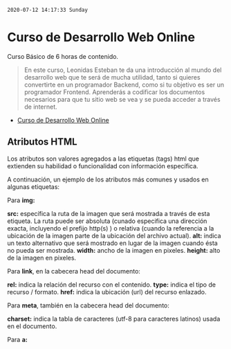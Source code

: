 `2020-07-12 14:17:33 Sunday`

# Curso de Desarrollo Web Online

Curso Básico de 6 horas de contenido.

> En este curso, Leonidas Esteban te da una introducción al mundo del desarrollo web que te será de mucha utilidad, tanto si quieres convertirte en un programador Backend, como si tu objetivo es ser un programador Frontend. Aprenderás a codificar los documentos necesarios para que tu sitio web se vea y se pueda acceder a través de internet.

* [Curso de Desarrollo Web Online]( https://platzi.com/clases/html5-css3/ "Curso de Desarrollo Web Online")


## Atributos HTML
Los atributos son valores agregados a las etiquetas (tags) html que extienden su habilidad o funcionalidad con información específica.

A continuación, un ejemplo de los atributos más comunes y usados en algunas etiquetas:

Para **img:**

**src:** específica la ruta de la imagen que será mostrada a través de esta etiqueta. La ruta puede ser absoluta (cunado especifica una dirección exacta, incluyendo el prefijo http(s) ) o relativa (cuando la referencia a la ubicación de la imagen parte de la ubicación del archivo actual).
**alt:** indica un texto alternativo que será mostrado en lugar de la imagen cuando ésta no pueda ser mostrada.
**width:** ancho de la imagen en pixeles.
**height:** alto de la imagen en pixeles.

Para **link**, en la cabecera head del documento:

**rel:** indica la relación del recurso con el contenido.
**type:** indica el tipo de recurso / formato.
**href:** indica la ubicación (url) del recurso enlazado.

Para **meta**, también en la cabecera head del documento:

**charset:** indica la tabla de caracteres (utf-8 para caracteres latinos) usada en el documento.

Para **a:**